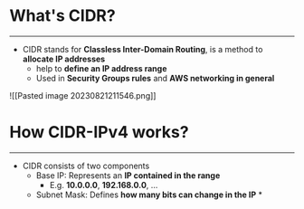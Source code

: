 # What's CIDR?
---

* CIDR stands for **Classless Inter-Domain Routing**, is a method to **allocate IP addresses**
	* help to **define an IP address range**
	* Used in **Security Groups rules** and **AWS networking in general**

![[Pasted image 20230821211546.png]]

# How CIDR-IPv4 works?
---

* CIDR consists of two components
	* Base IP: Represents an **IP contained in the range**
		* E.g. **10.0.0.0**, **192.168.0.0**, …
	* Subnet Mask: Defines **how many bits can change in the IP**
		* 